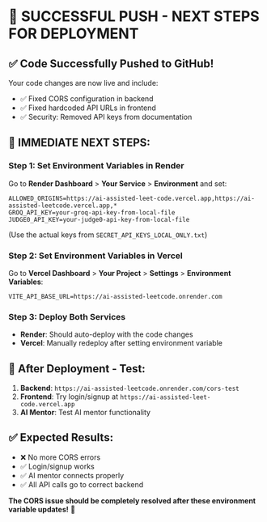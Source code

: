 # 🎉 SUCCESSFUL PUSH - NEXT STEPS FOR DEPLOYMENT

## ✅ Code Successfully Pushed to GitHub!

Your code changes are now live and include:
- ✅ Fixed CORS configuration in backend
- ✅ Fixed hardcoded API URLs in frontend  
- ✅ Security: Removed API keys from documentation

## 🚀 IMMEDIATE NEXT STEPS:

### Step 1: Set Environment Variables in Render
Go to **Render Dashboard** > **Your Service** > **Environment** and set:

```
ALLOWED_ORIGINS=https://ai-assisted-leet-code.vercel.app,https://ai-assisted-leetcode.vercel.app,*
GROQ_API_KEY=your-groq-api-key-from-local-file
JUDGE0_API_KEY=your-judge0-api-key-from-local-file
```

(Use the actual keys from `SECRET_API_KEYS_LOCAL_ONLY.txt`)

### Step 2: Set Environment Variables in Vercel
Go to **Vercel Dashboard** > **Your Project** > **Settings** > **Environment Variables**:

```
VITE_API_BASE_URL=https://ai-assisted-leetcode.onrender.com
```

### Step 3: Deploy Both Services
- **Render**: Should auto-deploy with the code changes
- **Vercel**: Manually redeploy after setting environment variable

## 🧪 After Deployment - Test:
1. **Backend**: `https://ai-assisted-leetcode.onrender.com/cors-test`
2. **Frontend**: Try login/signup at `https://ai-assisted-leet-code.vercel.app`
3. **AI Mentor**: Test AI mentor functionality

## ✅ Expected Results:
- ❌ No more CORS errors
- ✅ Login/signup works
- ✅ AI mentor connects properly
- ✅ All API calls go to correct backend

**The CORS issue should be completely resolved after these environment variable updates!** 🎉
